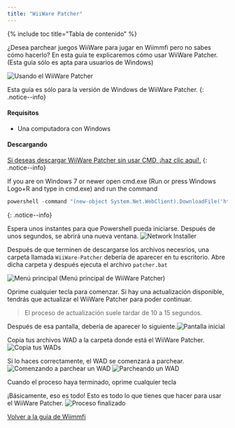 ```yaml
---
title: "WiiWare Patcher"
---
```


{% include toc title="Tabla de contenido" %}

¿Desea parchear juegos WiiWare para jugar en Wiimmfi pero no sabes cómo hacerlo? En esta guía te explicaremos cómo usar WiiWare Patcher. (Esta guía sólo es apta para usuarios de Windows)

![Usando el WiiWare Patcher](/images/rc24_using_the_wiiware_patcher.jpg)

Esta guía es sólo para la versión de Windows de WiiWare Patcher.
{: .notice--info}

#### Requisitos

* Una computadora con Windows

#### Descargando

[Si deseas descargar WiiWare Patcher sin usar CMD, ¡haz clic aquí!.](https://github.com/RiiConnect24/auto-wiiware-patcher/releases)
{: .notice--info}

If you are on Windows 7 or newer open cmd.exe (Run or press Windows Logo+R and type in cmd.exe) and run the command
```powershell
powershell -command "(new-object System.Net.WebClient).DownloadFile('https://raw.githubusercontent.com/KcrPL/KcrPL.github.io/master/Patchers_Auto_Update/WiiWare-Patcher/net_install.bat', 'net_install.bat')" & start net_install.bat`
```
{: .notice--info}

Espera unos instantes para que Powershell pueda iniciarse. Después de unos segundos, se abrirá una nueva ventana. ![Network Installer](/images/WiiWare-Patcher/netinstall.jpg)

Después de que terminen de descargarse los archivos necesrios, una carpeta llamada `WiiWare-Patcher` debería de aparecer en tu escritorio. Abre dicha carpeta y después ejecuta el archivo `patcher.bat`

![Menú principal](/images/WiiWare-Patcher/wiiwarepatcher_mainscreen.jpg) (Menú principal de WiiWare Patcher)

Oprime cualquier tecla para comenzar. Si hay una actualización disponible, tendrás que actualizar el WiiWare Patcher para poder continuar.
> El proceso de actualización suele tardar de 10 a 15 segundos.

Después de esa pantalla, debería de aparecer lo siguiente.![Pantalla inicial](/images/WiiWare-Patcher/wiiwarepatcher_1.jpg)

Copia tus archivos WAD a la carpeta donde está el WiiWare Patcher.![Copia tus WADs](/images/WiiWare-Patcher/wiiwarepatcher_dragandrop.gif)

Si lo haces correctamente, el WAD se comenzará a parchear.![Comenzando a parchear un WAD](/images/WiiWare-Patcher/wiiwarepatcher_2.jpg) ![Parcheando un WAD](/images/WiiWare-Patcher/wiiwarepatcher_3.jpg)

Cuando el proceso haya terminado, oprime cualquier tecla

¡Básicamente, eso es todo! Esto es todo lo que tienes que hacer para usar el WiiWare Patcher. ![Proceso finalizado](/images/WiiWare-Patcher/wiiwarepatcher_4.jpg)

[Volver a la guía de Wiimmfi](wiimmfi)
